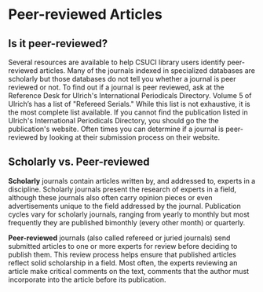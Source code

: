 # Peer-reviewed Articles

## Is it peer-reviewed?

Several resources are available to help CSUCI library users identify peer-reviewed articles.  Many of the journals indexed in specialized databases are scholarly but those databases do not tell you whether a journal is peer reviewed or not.  To find out if a journal is peer reviewed, ask at the Reference Desk for Ulrich's International Periodicals Directory.  Volume 5 of Ulrich’s has a list of "Refereed Serials."  While this list is not exhaustive, it is the most complete list available. 
If you cannot find the publication listed in Ulrich's International Periodicals Directory, you should go the the publication's website.  Often times you can determine if a journal is peer-reviewed by looking at their submission process on their website.

## Scholarly vs. Peer-reviewed

**Scholarly** journals contain articles written by, and addressed to, experts in a discipline. Scholarly journals present the research of experts in a field, although these journals also often carry opinion pieces or even advertisements unique to the field addressed by the journal. Publication cycles vary for scholarly journals, ranging from yearly to monthly but most frequently they are published bimonthly (every other month) or quarterly.

**Peer-reviewed** journals (also called refereed or juried journals) send submitted articles to one or more experts for review before deciding to publish them. This review process helps ensure that published articles reflect solid scholarship in a field. Most often, the experts reviewing an article make critical comments on the text, comments that the author must incorporate into the article before its publication.
